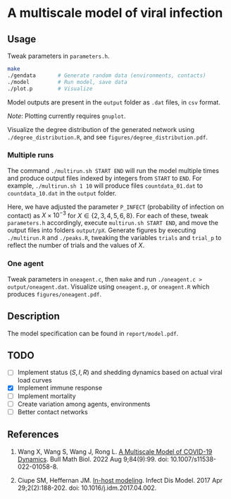 # A multiscale model of viral infection

## Usage

Tweak parameters in `parameters.h`.

```sh
make
./gendata       # Generate random data (environments, contacts)
./model         # Run model, save data
./plot.p        # Visualize
```

Model outputs are present in the `output` folder as `.dat` files, in `csv`
format.

_Note_: Plotting currently requires `gnuplot`.

Visualize the degree distribution of the generated network using
`./degree_distribution.R`, and see `figures/degree_distribution.pdf`.

### Multiple runs

The command `./multirun.sh START END` will run the model multiple times and
produce output files indexed by integers from `START` to `END`. For example,
`./multirun.sh 1 10` will produce files `countdata_01.dat` to
`countdata_10.dat` in the `output` folder.

Here, we have adjusted the parameter `P_INFECT` (probability of infection on
contact) as $X \times 10^{-3}$ for $X \in \{2, 3, 4, 5, 6, 8\}$. For each of
these, tweak `parameters.h` accordingly, execute `multirun.sh START END`, and
move the output files into folders `output/pX`. Generate figures by executing
`./multirun.R` and `./peaks.R`, tweaking the variables `trials` and `trial_p`
to reflect the number of trials and the values of $X$.

### One agent

Tweak parameters in `oneagent.c`, then `make` and run
`./oneagent.c > output/oneagent.dat`. Visualize using `oneagent.p`,
or `oneagent.R` which produces `figures/oneagent.pdf`.


## Description

The model specification can be found in `report/model.pdf`.

## TODO
- [ ] Implement status ($S, I, R$) and shedding dynamics based on actual viral load curves
- [x] Implement immune response
- [ ] Implement mortality
- [ ] Create variation among agents, environments
- [ ] Better contact networks

## References

1. Wang X, Wang S, Wang J, Rong L. [A Multiscale Model of COVID-19 Dynamics](https://www.ncbi.nlm.nih.gov/pmc/articles/PMC9360740/). Bull Math Biol. 2022 Aug 9;84(9):99. doi: 10.1007/s11538-022-01058-8.

2. Ciupe SM, Heffernan JM. [In-host modeling](https://pubmed.ncbi.nlm.nih.gov/29928736/). Infect Dis Model. 2017 Apr 29;2(2):188-202. doi: 10.1016/j.idm.2017.04.002.

